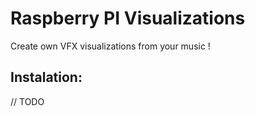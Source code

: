 # Raspberry PI Visualizations
Create own VFX visualizations from your music !

## Instalation:
// TODO


